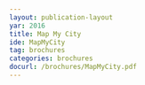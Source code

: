 ```yaml
---
layout: publication-layout
yar: 2016
title: Map My City
ide: MapMyCity
tag: brochures
categories: brochures
docurl: /brochures/MapMyCity.pdf
---
```

